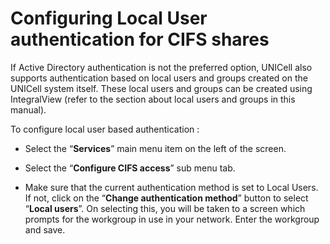 # Configuring Local User authentication for CIFS shares

If Active Directory authentication is not the preferred option, UNICell also supports authentication based on local users and groups created on the UNICell system itself. These local users and groups can be created using IntegralView (refer to the section about local users and groups in this manual).

 To configure local user based authentication :

- Select the “**Services**” main menu item on the left of the screen.

- Select the “**Configure CIFS access**” sub menu tab.

- Make sure that the current authentication method is set to Local Users. If not, click on the “**Change authentication method**” button to select “**Local users**”. On selecting this, you will be taken to a screen which prompts for the workgroup in use in your network. Enter the workgroup and save.